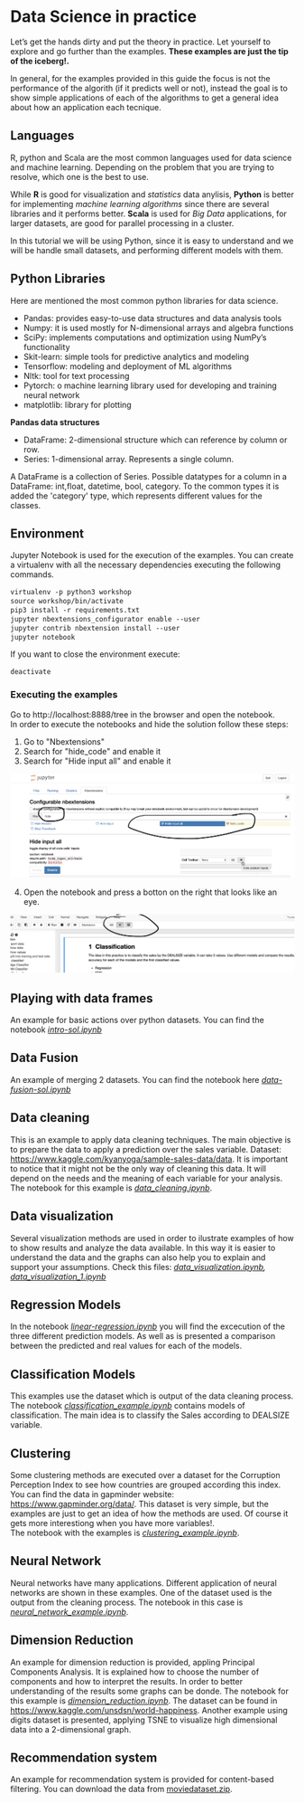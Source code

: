
# Data Science in practice
Let’s get the hands dirty and put the theory in practice. Let yourself to explore and go further than the examples. 
**These examples are just the tip of the iceberg!.**   

In general, for the examples provided in this guide the focus is not the performance of the algorith (if it predicts well or not), instead the goal is to show simple applications of each of the algorithms to get a general idea about how an application each tecnique. 

## Languages 
R, python and Scala are the most common languages used for data science and machine learning. Depending on the problem that you are trying to resolve, which one is the best to use.   

While **R** is good for visualization and *statistics* data anylisis, **Python** is better for implementing *machine learning algorithms* since there are several libraries and it performs better. **Scala** is used for *Big Data* applications, for larger datasets, are good for parallel processing in a cluster.    

In this tutorial we will be using Python, since it is easy to understand and we will be handle small datasets, and performing different models with them.    

## Python Libraries
Here are mentioned the most common python libraries for data science.  

- Pandas: provides easy-to-use data structures and data analysis tools 
- Numpy: it is used mostly for N-dimensional arrays and algebra functions
- SciPy: implements computations and optimization using NumPy’s functionality
- Skit-learn: simple tools for predictive analytics and modeling
- Tensorflow:  modeling and deployment of ML algorithms
- Nltk: tool for text processing
- Pytorch: o machine learning library used for developing and training neural network
- matplotlib: library for plotting

**Pandas data structures**   
- DataFrame: 2-dimensional structure which can reference by column or row.  
- Series: 1-dimensional array. Represents a single column. 

A DataFrame is a collection of Series. 
Possible datatypes for a column in a DataFrame: int,float, datetime, bool, category. To the common types it is added the 'category' type, which represents different values for the classes.  

## Environment
Jupyter Notebook is used for the execution of the examples. 
You can create a virtualenv with all the necessary dependencies executing the following commands.
```console
virtualenv -p python3 workshop  
source workshop/bin/activate  
pip3 install -r requirements.txt   
jupyter nbextensions_configurator enable --user
jupyter contrib nbextension install --user
jupyter notebook 
```  
If you want to close the environment execute: 
```console
deactivate
```
### Executing the examples 
Go to http://localhost:8888/tree in the browser and open the notebook.   
In order to execute the notebooks and hide the solution follow these steps:
   
1. Go to "Nbextensions"  
2. Search for "hide_code" and enable it 
3. Search for "Hide input all" and enable it   
   
![Enable extension](nbextensions.png)  

4. Open the notebook and press a botton on the right that looks like an eye. 
   
![Hide code](hide_code.png)    

## Playing with data frames 
An example for basic actions over python datasets. You can find the notebook *[intro-sol.ipynb](intro-sol.ipynb)*

## Data Fusion
An example of merging 2 datasets. You can find the notebook here *[data-fusion-sol.ipynb](data-fusion-sol.ipynb)*

## Data cleaning
This is an example to apply data cleaning techniques. The main objective is to prepare the data to apply a prediction over the sales variable. 
Dataset: https://www.kaggle.com/kyanyoga/sample-sales-data/data. 
It is important to notice that it might not be the only way of cleaning this data. It will depend on the needs and the meaning of each variable for your analysis.
The notebook for this example is *[data_cleaning.ipynb](data_cleaning.ipynb)*.  

## Data visualization  
Several visualization methods are used in order to ilustrate examples of how to show results and analyze the data available. In this way it is easier to understand the data and the graphs can also help you to explain and support your assumptions. Check this files: *[data_visualization.ipynb](data_visualization.ipynb), [data_visualization_1.ipynb](data_visualization_1.ipynb)*

## Regression Models
In the notebook *[linear-regression.ipynb](linear-regression.ipynb)* you will find the excecution of the three different prediction models. As well as is presented a comparison between the predicted and real values for each of the models.   

## Classification Models
This examples use the dataset which is output of the data cleaning process. The notebook *[classification_example.ipynb](classification_example.ipynb)* contains models of classification. The main idea is to classify the Sales according to DEALSIZE variable. 

## Clustering
Some clustering methods are executed over a dataset for the Corruption Perception Index to see how countries are grouped according this index. You can find the data in gapminder website: https://www.gapminder.org/data/. This dataset is very simple, but the examples are just to get an idea of how the methods are used. Of course it gets more interestiong when you have more variables!.   
The notebook with the examples is *[clustering_example.ipynb](clustering_example.ipynb)*.

## Neural Network
Neural networks have many applications. Different application of neural networks are shown in these examples. One of the dataset used is the output from the cleaning process. The notebook in this case is *[neural_network_example.ipynb](neural_network_example.ipynb)*.

## Dimension Reduction  
An example for dimension reduction is provided, appling Principal Components Analysis. It is explained how to choose the number of components and how to interpret the results. In order to better understanding of the results some graphs can be donde. The notebook for this example is *[dimension_reduction.ipynb](dimension_reduction.ipynb)*. The dataset can be found in https://www.kaggle.com/unsdsn/world-happiness.
Another example using digits dataset is presented, applying TSNE to visualize high dimensional data into a 2-dimensional graph.   


## Recommendation system
An example for recommendation system is provided for content-based filtering. You can download the data from [moviedataset.zip](https://s3-api.us-geo.objectstorage.softlayer.net/cf-courses-data/CognitiveClass/ML0101ENv3/labs/moviedataset.zip). 



